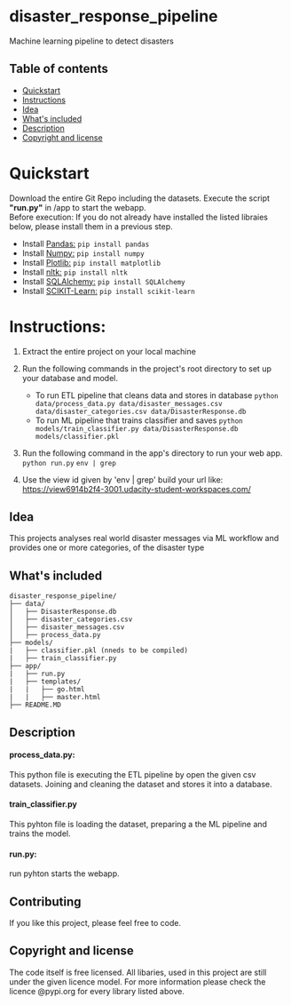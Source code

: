 # disaster_response_pipeline
Machine learning pipeline to detect disasters

## Table of contents

- [Quickstart](#quick-start)
- [Instructions](#Instructions)
- [Idea](#idea)
- [What's included](#whats-included)
- [Description](#description)
- [Copyright and license](#copyright-and-license)


# Quickstart
Download the entire Git Repo including the datasets. Execute the script <b>"run.py"</b> in /app to start the webapp.<br/>
Before execution: If you do not already have installed the listed libraies below, please install them in a previous step.

- Install <a href="https://pypi.org/project/pandas/">Pandas:</a> `pip install pandas`
- Install <a href="https://pypi.org/project/numpy/">Numpy:</a> `pip install numpy`
- Install <a href="https://pypi.org/project/matplotlib"/>Plotlib:</a> `pip install matplotlib` 
- Install <a href="https://pypi.org/project/nltk/">nltk:</a> `pip install nltk`
- Install <a href="https://pypi.org/project/SQLAlchemy/">SQLAlchemy:</a> `pip install SQLAlchemy`
- Install <a href="https://pypi.org/project/scikit-learn/">SCIKIT-Learn:</a> `pip install scikit-learn`

# Instructions:
1. Extract the entire project on your local machine

2. Run the following commands in the project's root directory to set up your database and model.

    - To run ETL pipeline that cleans data and stores in database
        `python data/process_data.py data/disaster_messages.csv data/disaster_categories.csv data/DisasterResponse.db`
    - To run ML pipeline that trains classifier and saves
        `python models/train_classifier.py data/DisasterResponse.db models/classifier.pkl`

3. Run the following command in the app's directory to run your web app.
    `python run.py` 
    `env | grep` 

4. Use the view id given by 'env | grep' build your url like: https://view6914b2f4-3001.udacity-student-workspaces.com/

## Idea
This projects analyses real world disaster messages via ML workflow and provides one or more categories, of the disaster type


## What's included
```text
disaster_response_pipeline/
├── data/
│   ├── DisasterResponse.db
│   ├── disaster_categories.csv
│   ├── disaster_messages.csv
│   ├── process_data.py
├── models/
|   ├── classifier.pkl (nneds to be compiled)
|   ├── train_classifier.py
├── app/
|   ├── run.py
|   ├── templates/
|   |   ├── go.html
|   |   ├── master.html
├── README.MD
```



## Description

#### process_data.py:
This python file is executing the ETL pipeline by open the given csv datasets.
Joining and cleaning the dataset and stores it into a database.

#### train_classifier.py
This pyhton file is loading the dataset, preparing a the ML pipeline and trains the model.

#### run.py:
run pyhton starts the webapp.

## Contributing
If you like this project, please feel free to code. 

## Copyright and license
The code itself is free licensed. All libaries, used in this project are still under the given licence model.
For more information please check the licence @pypi.org for every library listed above.


